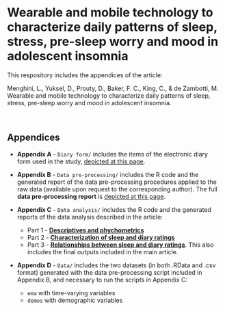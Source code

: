 # Wearable and mobile technology to characterize daily patterns of sleep, stress, pre-sleep worry and mood in adolescent insomnia
This respository includes the appendices of the article:

Menghini, L., Yuksel, D., Prouty, D., Baker, F. C., King, C., & de Zambotti, M. Wearable and mobile technology to characterize daily patterns of sleep, stress, pre-sleep worry and mood in adolescent insomnia.

<br>

## Appendices
- **Appendix A** - `Diary form/` includes the items of the electronic diary form used in the study, [depicted at this page](https://sri-human-sleep.github.io/INSA-home/Appendix%20A%20-%20Diary%20form/insa%40home_appendixA_diaryForm.pdf).

- **Appendix B** - `Data pre-processing/` includes the R code and the generated report of the data pre-processing procedures applied to the raw data (available upon request to the corresponding author). The full **data pre-processing report** is [depicted at this page](https://sri-human-sleep.github.io/INSA-home/Appendix%20B%20-%20Data%20pre-processing/insa%40home_dataProcessing.html).

- **Appendix C** - `Data analysis/` includes the R code and the generated reports of the data analysis described in the article: 
  - Part 1 - [**Descriptives and phychometrics**](https://sri-human-sleep.github.io/INSA-home/Appendix%20C%20-%20Data%20analysis/insa%40home_dataAnalysis1.html)
  - Part 2 - [**Characterization of sleep and diary ratings**](https://sri-human-sleep.github.io/INSA-home/Appendix%20C%20-%20Data%20analysis/insa%40home_dataAnalysis2.html)
  - Part 3 - [**Relationships between sleep and diary ratings**](https://sri-human-sleep.github.io/INSA-home/Appendix%20C%20-%20Data%20analysis/insa%40home_dataAnalysis3.html). This also includes the final outputs included in the main article.

- **Appendix D** - `Data/` includes the two datasets (in both .RData and .csv format) generated with the data pre-processing script included in Appendix B, and necessary to run the scripts in Appendix C: 
  - `ema` with time-varying variables
  - `demos` with demographic variables
